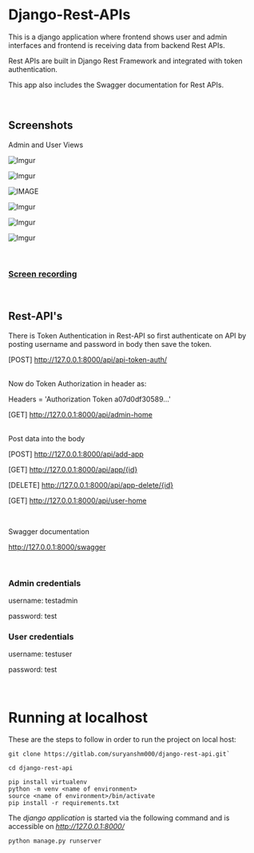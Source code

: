 # Django-Rest-APIs

This is a django application where frontend shows user and admin interfaces and frontend is receiving data from backend Rest APIs.

Rest APIs are built in Django Rest Framework and integrated with token authentication.

This app also includes the Swagger documentation for Rest APIs.

<br>

## Screenshots

Admin and User Views

![Imgur](https://i.imgur.com/r2TN5km.png)

![Imgur](https://i.imgur.com/DLiMNpR.png)

![IMAGE](https://i.imgur.com/bhkiZ51.png)

![Imgur](https://i.imgur.com/0UIc2Iw.png)

![Imgur](https://i.imgur.com/GKaZeyj.png)

![Imgur](https://i.imgur.com/Qdr57yh.png)

<br>

### [Screen recording](https://www.loom.com/share/90d23d3d769f425cb2c0e97737cec845)

<br>

## Rest-API's

There is Token Authentication in Rest-API so first authenticate on API by posting username and password in body then save the token.


[POST] http://127.0.0.1:8000/api/api-token-auth/

<br>
Now do Token Authorization in header as:

Headers = 'Authorization Token a07d0df30589...'


[GET] http://127.0.0.1:8000/api/admin-home

<br>
Post data into the body

[POST] http://127.0.0.1:8000/api/add-app


[GET] http://127.0.0.1:8000/api/app/{id}


[DELETE] http://127.0.0.1:8000/api/app-delete/{id}


[GET] http://127.0.0.1:8000/api/user-home

<br>

Swagger documentation

http://127.0.0.1:8000/swagger

<br>

### Admin credentials

username: testadmin

password: test

### User credentials

username: testuser

password: test

<br>

# Running at localhost

These are the steps to follow in order to run the project on local host: 
<br>

```
git clone https://gitlab.com/suryanshm000/django-rest-api.git`
```

```
cd django-rest-api
```

```
pip install virtualenv
python -m venv <name of environment>
source <name of environment>/bin/activate
pip install -r requirements.txt
```


The *django application* is started via the following command and is accessible on *http://127.0.0.1:8000/*

```
python manage.py runserver
```
<br>

